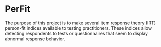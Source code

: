 # PerFit
The purpose of this project is to make several item response theory (IRT) person-fit indices available to testing practitioners. These indices allow detecting respondents to tests or questionnaires that seem to display abnormal response behavior.
